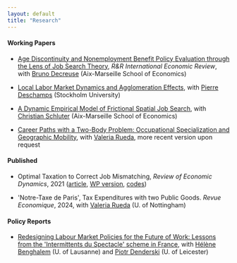 ```yaml
---
layout: default
title: "Research"
---
```


#### Working Papers
- [Age Discontinuity and Nonemployment Benefit Policy Evaluation through the Lens of Job Search Theory](assets/papers/RDD_age_disc.pdf), *R&R International Economic Review*, with [Bruno Decreuse](https://sites.google.com/site/brunodecreuseecon/) (Aix-Marseille School of Economics)

- [Local Labor Market Dynamics and Agglomeration Effects](https://papers.ssrn.com/sol3/papers.cfm?abstract_id=3941989), with [Pierre Deschamps](https://sites.google.com/site/pierredeschampsecon/) (Stockholm University)

- [A Dynamic Empirical Model of Frictional Spatial Job Search](https://papers.ssrn.com/sol3/papers.cfm?abstract_id=4517222), with [Christian Schluter](https://christianschluter.github.io/) (Aix-Marseille School of Economics)

- [Career Paths with a Two-Body Problem: Occupational Specialization and Geographic Mobility](https://research.upjohn.org/up_workingpapers/346/), with [Valeria Rueda](https://www.valeriarueda.org/), more recent version upon request

#### Published
- Optimal Taxation to Correct Job Mismatching, *Review of Economic Dynamics*, 2021 ([article](https://www.sciencedirect.com/science/article/abs/pii/S1094202520300934#preview-section-cited-by), [WP version](assets/papers/opmismatch.pdf), [codes](https://github.com/gwilemme/Opmismatch/))

- 'Notre-Taxe de Paris', Tax Expenditures with two Public Goods. *Revue Economique*, 2024, with [Valeria Rueda](https://www.valeriarueda.org/) (U. of Nottingham)

#### Policy Reports
- [Redesigning Labour Market Policies for the Future of Work: Lessons from the 'Intermittents du Spectacle' scheme in France](https://figshare.le.ac.uk/articles/report/Redesigning_Labour_Market_Policies_for_the_Future_of_Work_Lessons_from_the_Intermittents_du_Spectacle_scheme_in_France/24793638), with [Hélène Benghalem](https://sites.google.com/view/helenebenghalem) (U. of Lausanne) and [Piotr Denderski](https://sites.google.com/site/piotrdenderski/) (U. of Leicester)

